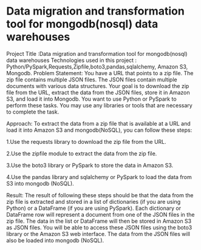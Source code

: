 # Data migration and transformation tool for mongodb(nosql) data warehouses

Project Title :Data migration and transformation tool for mongodb(nosql) data warehouses
Technologies used in this project : Python/PySpark,Requests,Zipfile,boto3,pandas,sqlalchemy, Amazon S3, Mongodb.
Problem Statement:
You have a URL that points to a zip file. The zip file contains multiple JSON files. The JSON files contain multiple documents with various data structures. Your goal is to download the zip file from the URL, extract the data from the JSON files, store it in Amazon S3, and load it into Mongodb. You want to use Python or PySpark to perform these tasks. You may use any libraries or tools that are necessary to complete the task.

Approach:
To extract the data from a zip file that is available at a URL and load it into Amazon S3 and mongodb(NoSQL), you can follow these steps: 

1.Use the requests library to download the zip file from the URL.

2.Use the zipfile module to extract the data from the zip file.

3.Use the boto3 library or PySpark to store the data in Amazon S3.

4.Use the pandas library and sqlalchemy or PySpark to load the data from S3 into mongodb (NoSQL).

Result:
The result of following these steps should be that the data from the zip file is extracted and stored in a list of dictionaries (if you are using Python) or a DataFrame (if you are using PySpark). Each dictionary or DataFrame row will represent a document from one of the JSON files in the zip file. 
The data in the list or DataFrame will then be stored in Amazon S3 as JSON files. You will be able to access these JSON files using the boto3 library or the Amazon S3 web interface. 
The data from the JSON files will also be loaded into mongodb (NoSQL). 




